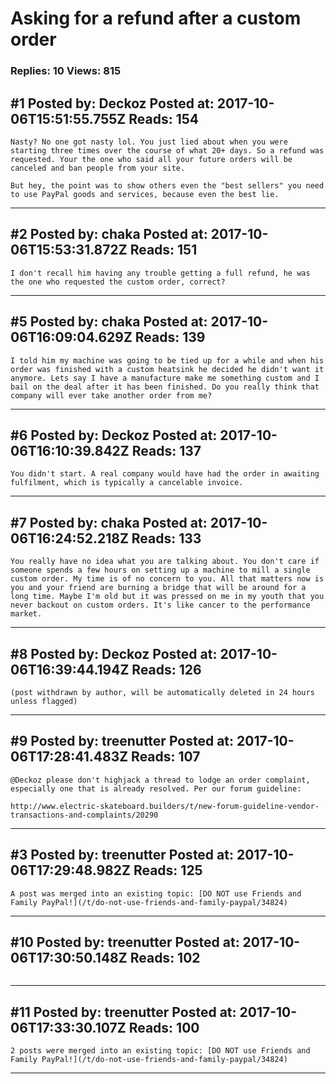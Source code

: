 # Asking for a refund after a custom order

### Replies: 10 Views: 815

## \#1 Posted by: Deckoz Posted at: 2017-10-06T15:51:55.755Z Reads: 154

```
Nasty? No one got nasty lol. You just lied about when you were starting three times over the course of what 20+ days. So a refund was requested. Your the one who said all your future orders will be canceled and ban people from your site.

But hey, the point was to show others even the "best sellers" you need to use PayPal goods and services, because even the best lie.
```

---
## \#2 Posted by: chaka Posted at: 2017-10-06T15:53:31.872Z Reads: 151

```
I don't recall him having any trouble getting a full refund, he was the one who requested the custom order, correct?
```

---
## \#5 Posted by: chaka Posted at: 2017-10-06T16:09:04.629Z Reads: 139

```
I told him my machine was going to be tied up for a while and when his order was finished with a custom heatsink he decided he didn't want it anymore. Lets say I have a manufacture make me something custom and I bail on the deal after it has been finished. Do you really think that company will ever take another order from me?
```

---
## \#6 Posted by: Deckoz Posted at: 2017-10-06T16:10:39.842Z Reads: 137

```
You didn't start. A real company would have had the order in awaiting fulfilment, which is typically a cancelable invoice.
```

---
## \#7 Posted by: chaka Posted at: 2017-10-06T16:24:52.218Z Reads: 133

```
You really have no idea what you are talking about. You don't care if someone spends a few hours on setting up a machine to mill a single custom order. My time is of no concern to you. All that matters now is you and your friend are burning a bridge that will be around for a long time. Maybe I'm old but it was pressed on me in my youth that you never backout on custom orders. It's like cancer to the performance market.
```

---
## \#8 Posted by: Deckoz Posted at: 2017-10-06T16:39:44.194Z Reads: 126

```
(post withdrawn by author, will be automatically deleted in 24 hours unless flagged)
```

---
## \#9 Posted by: treenutter Posted at: 2017-10-06T17:28:41.483Z Reads: 107

```
@Deckoz please don't highjack a thread to lodge an order complaint, especially one that is already resolved. Per our forum guideline:  

http://www.electric-skateboard.builders/t/new-forum-guideline-vendor-transactions-and-complaints/20290
```

---
## \#3 Posted by: treenutter Posted at: 2017-10-06T17:29:48.982Z Reads: 125

```
A post was merged into an existing topic: [DO NOT use Friends and Family PayPal!](/t/do-not-use-friends-and-family-paypal/34824)
```

---
## \#10 Posted by: treenutter Posted at: 2017-10-06T17:30:50.148Z Reads: 102

```

```

---
## \#11 Posted by: treenutter Posted at: 2017-10-06T17:33:30.107Z Reads: 100

```
2 posts were merged into an existing topic: [DO NOT use Friends and Family PayPal!](/t/do-not-use-friends-and-family-paypal/34824)
```

---
